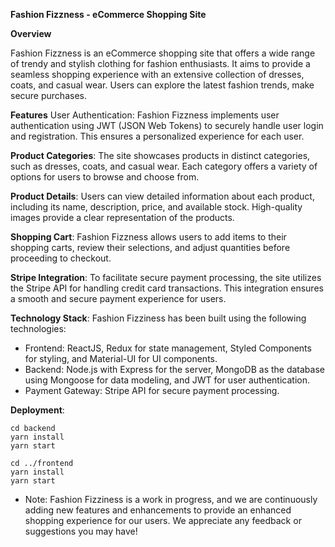 **Fashion Fizzness - eCommerce Shopping Site**


**Overview**


Fashion Fizzness is an eCommerce shopping site that offers a wide range of trendy and stylish clothing for fashion enthusiasts. It aims to provide a seamless shopping experience with an extensive collection of dresses, coats, and casual wear. Users can explore the latest fashion trends, make secure purchases.

**Features**
User Authentication: Fashion Fizzness implements user authentication using JWT (JSON Web Tokens) to securely handle user login and registration. This ensures a personalized experience for each user.

**Product Categories**: The site showcases products in distinct categories, such as dresses, coats, and casual wear. Each category offers a variety of options for users to browse and choose from.

**Product Details**: Users can view detailed information about each product, including its name, description, price, and available stock. High-quality images provide a clear representation of the products.

**Shopping Cart**: Fashion Fizzness allows users to add items to their shopping carts, review their selections, and adjust quantities before proceeding to checkout.

**Stripe Integration**: To facilitate secure payment processing, the site utilizes the Stripe API for handling credit card transactions. This integration ensures a smooth and secure payment experience for users.

**Technology Stack**:
Fashion Fizziness has been built using the following technologies:

- Frontend: ReactJS, Redux for state management, Styled Components for styling, and Material-UI for UI components.
- Backend: Node.js with Express for the server, MongoDB as the database using Mongoose for data modeling, and JWT for user authentication.
- Payment Gateway: Stripe API for secure payment processing.

**Deployment**:
	
	cd backend
	yarn install
	yarn start
	
	cd ../frontend
	yarn install
	yarn start


- Note:
Fashion Fizziness is a work in progress, and we are continuously adding new features and enhancements to provide an enhanced shopping experience for our users. We appreciate any feedback or suggestions you may have!

